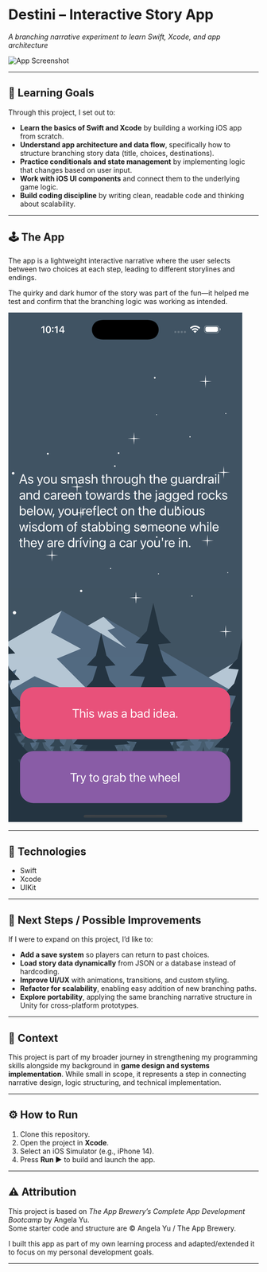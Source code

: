 # Destini – Interactive Story App  
*A branching narrative experiment to learn Swift, Xcode, and app architecture*  

![App Screenshot](Documentation/screeb1.png)  

---

## 🎯 Learning Goals  

Through this project, I set out to:  

- **Learn the basics of Swift and Xcode** by building a working iOS app from scratch.  
- **Understand app architecture and data flow**, specifically how to structure branching story data (title, choices, destinations).  
- **Practice conditionals and state management** by implementing logic that changes based on user input.  
- **Work with iOS UI components** and connect them to the underlying game logic.  
- **Build coding discipline** by writing clean, readable code and thinking about scalability.  

---

## 🕹️ The App  

The app is a lightweight interactive narrative where the user selects between two choices at each step, leading to different storylines and endings.  

The quirky and dark humor of the story was part of the fun—it helped me test and confirm that the branching logic was working as intended.  

![Ending Screenshot](Documentation/screen3.png)  

---

## 🔧 Technologies  

- Swift  
- Xcode  
- UIKit  

---

## 🚀 Next Steps / Possible Improvements  

If I were to expand on this project, I’d like to:  

- **Add a save system** so players can return to past choices.  
- **Load story data dynamically** from JSON or a database instead of hardcoding.  
- **Improve UI/UX** with animations, transitions, and custom styling.  
- **Refactor for scalability**, enabling easy addition of new branching paths.  
- **Explore portability**, applying the same branching narrative structure in Unity for cross-platform prototypes.  

---

## 📖 Context  

This project is part of my broader journey in strengthening my programming skills alongside my background in **game design and systems implementation**. While small in scope, it represents a step in connecting narrative design, logic structuring, and technical implementation.  

---

## ⚙️ How to Run  

1. Clone this repository.  
2. Open the project in **Xcode**.  
3. Select an iOS Simulator (e.g., iPhone 14).  
4. Press **Run ▶** to build and launch the app.  

---

## ⚠️ Attribution  

This project is based on *The App Brewery’s Complete App Development Bootcamp* by Angela Yu.  
Some starter code and structure are © Angela Yu / The App Brewery.  

I built this app as part of my own learning process and adapted/extended it to focus on my personal development goals.  

---

